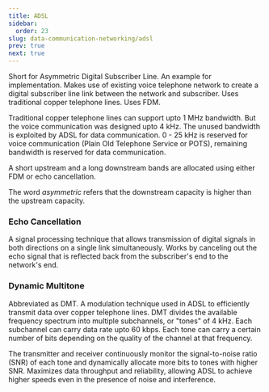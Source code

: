 ```yaml
---
title: ADSL
sidebar:
  order: 23
slug: data-communication-networking/adsl
prev: true
next: true
---
```


Short for Asymmetric Digital Subscriber Line. An example for implementation. Makes use of existing voice telephone network to create a digital subscriber line link between the network and subscriber. Uses traditional copper telephone lines. Uses FDM.

Traditional copper telephone lines can support upto 1 MHz bandwidth. But the voice communication was designed upto 4 kHz. The unused bandwidth is exploited by ADSL for data communication. 0 - 25 kHz is reserved for voice communication (Plain Old Telephone Service or POTS), remaining bandwidth is reserved for data communication.

A short upstream and a long downstream bands are allocated using either FDM or echo cancellation.

The word _asymmetric_ refers that the downstream capacity is higher than the upstream capacity.

### Echo Cancellation

A signal processing technique that allows transmission of digital signals in both directions on a single link simultaneously. Works by canceling out the echo signal that is reflected back from the subscriber's end to the network's end.

### Dynamic Multitone

Abbreviated as DMT. A modulation technique used in ADSL to efficiently transmit data over copper telephone lines. DMT divides the available frequency spectrum into multiple subchannels, or "tones" of 4 kHz. Each subchannel can carry data rate upto 60 kbps. Each tone can carry a certain number of bits depending on the quality of the channel at that frequency.

The transmitter and receiver continuously monitor the signal-to-noise ratio (SNR) of each tone and dynamically allocate more bits to tones with higher SNR. Maximizes data throughput and reliability, allowing ADSL to achieve higher speeds even in the presence of noise and interference.
